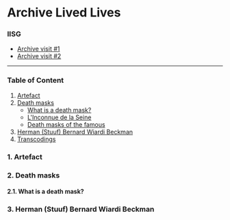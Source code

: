 # Archive Lived Lives

### IISG
- [Archive visit #1](https://drive.google.com/drive/folders/1xEyiUqV9R-NkfZ8kPi8OIN-Qvtdjhcg7)
- [Archive visit #2](https://drive.google.com/drive/folders/1DO__XSRJpY4XvSEWM5V8nNJd9kC02zep)
---

### Table of Content

1. [ Artefact ](#artefact)
2. [ Death masks ](#deathmasks)
   - [ What is a death mask? ](#deathmasks.1)
   - [ L'Inconnue de la Seine ](#deathmasks.2)
   - [ Death masks of the famous ](#deathmasks.3)
3. [ Herman (Stuuf) Bernard Wiardi Beckman ](#beckman)
4. [ Transcodings ](#beckman)


<a name="artefact"></a>
### 1. Artefact

<a name="deathmasks"></a>
### 2. Death masks
<a name="deathmasks.1"></a>
#### 2.1. What is a death mask?

<a name="beckman"></a>
### 3. Herman (Stuuf) Bernard Wiardi Beckman





